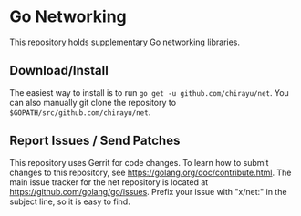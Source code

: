 # Go Networking

This repository holds supplementary Go networking libraries.

## Download/Install

The easiest way to install is to run `go get -u github.com/chirayu/net`. You can
also manually git clone the repository to `$GOPATH/src/github.com/chirayu/net`.

## Report Issues / Send Patches

This repository uses Gerrit for code changes. To learn how to submit
changes to this repository, see https://golang.org/doc/contribute.html.
The main issue tracker for the net repository is located at
https://github.com/golang/go/issues. Prefix your issue with "x/net:" in the
subject line, so it is easy to find.
